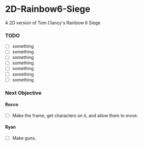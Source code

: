 # 2D-Rainbow6-Siege
A 2D version of Tom Clancy's Rainbow 6 Siege

### TODO
- [ ] something
- [ ] something
- [ ] something
- [ ] something
- [ ] something
- [ ] something
- [ ] something

### Next Objective
#### Rocco
- [ ] Make the frame, get characters on it, and allow them to move.
#### Ryan
- [ ] Make guns.
